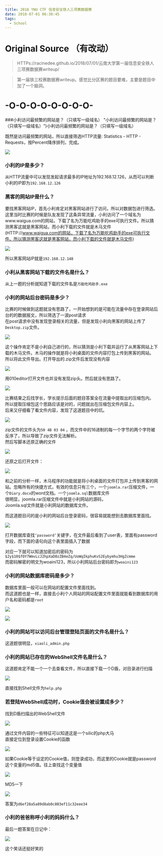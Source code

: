 ```yaml
---
title: 2018 YNU CTF 信息安全铁人三项赛数据赛
date: 2018-07-01 06:38:45
tags:
  - School
---
```


# Original Source （有改动）

> HTTPs://racinedee.github.io/2018/07/01/云南大学第一届信息安全铁人三项赛数据赛writeup/

> 第一届铁三校赛数据赛writeup。感觉比分区赛的题目要难，主要是题目中加了一个脑洞。  

# -O-O-O-O-O-O-O-O-

###小利访问最频繁的网站是？（只填写一级域名） "小利访问最频繁的网站是？（只填写一级域名）")小利访问最频繁的网站是？（只填写一级域名）

既然是访问最频繁的网站，所以直接筛选HTTP流量: Statistics - HTTP - Requests，按Percent降序排列，完成。

![](/asset_files/2018-ynuctf1.png)


### 小利的IP是多少？

从HTTP流量中可以发现发起请求最多的IP地址为192.168.12.126，从而可以判断小利的IP即为`192.168.12.126`

### 黑客的网站IP是什么？

要找黑客网站IP，首先小利肯定对黑客网站进行了访问，所以对数据包进行筛选。这里当时比赛的时候是队友发现了这条异常流量，小利访问了一个域名为www.waigua.com的网站，下载了名为万能吃鸡助手的exe可执行文件。所以猜测黑客这就是黑客网站，而小利下载的文件就是木马文件(HTTP://www.waigua.com的网站，下载了名为万能吃鸡助手的exe可执行文件。所以猜测黑客这就是黑客网站，而小利下载的文件就是木马文件)

![](/asset_files/2018-ynuctf2.png)

所以黑客网站IP就是`192.168.12.148`

### 小利从黑客网站下载的文件名是什么？

从上一题的分析就知道下载的文件名是`万能吃鸡助手.exe`

### 小利的网站后台密码是多少？

比赛的时候做到这题就没有思路了，一开始想到的是可能在流量中存在登录网站后台的的数据报文，所以筛选了一波post请求  
在post请求中没有发现登录相关的流量，但是发现小利向黑客的网站上传了`Desktop.zip`文件。

![](/asset_files/2018-ynuctf3.png)

这个操作肯定不是小利自己进行的，所以猜测是小利下载并运行了从黑客网站上下载的木马文件。木马的操作就是将小利桌面的文件内容打包上传到黑客的网站。  
所以将此文件导出。打开导出的.zip文件后发现没有内容

![](/asset_files/2018-ynuctf4.png)

用010editor打开文件也并没有发现zip头。然后就没有思路了。

![](/asset_files/2018-ynuctf5.png)

比赛结束之后找学长，学长提示后面的题目答案全在流量中提取出的压缩包内。  
所以提取压缩包这个思路应该是对的，问题就出在压缩包文件内容上。  
后来又仔细看了看文件内容，发现了这道题目中的坑。

![](/asset_files/2018-ynuctf6.png)

zip文件的文件头为`50 4B 03 04` ，而文件中的16进制的每一个字节的两个字符被反序了，所以导致了zip文件无法解析。  
然后写脚本还原正确的文件

![](/asset_files/2018-ynuctf7.png)

还原之后打开文件：

![](/asset_files/2018-ynuctf8.png)

和之前的分析一样，木马程序的功能就是将小利桌面的文件打包并上传到黑客的网站。忽略所有的快捷方式，有效的信息只有三个，一个`joomla.rar`压缩文件，一个`Diary.docx`的word文档。一个`joomla.sql`数据库文件  
很明显，joomla.rar压缩文件中就是小利网站的源码，  
Joomla.sql文件就是小利网站的数据库文件。

而这道题目问的是小利的网站后台登录密码，很容易就能想到去数据库里面找。  

![](/asset_files/2018-ynuctf9.png)

  
打开数据库查找`‘password’`关键字，在文件最后看到了user表，里面有password字段，而下面的语句向这个表里面插入了数据

对应一下就可以知道加密后的密码为`$2y$10$fOY7WmvLcJ2hpXaD0zZB4eZq/UoWqIkphuKvS2Eybymhu3HgZcmme`  
而密码解密的明文为woaini123，所以小利网站后台密码即为`woaini123`

### 小利的网站数据库密码是多少？

数据库里面一般可以在网站的配置文件里面找到。  
而这道题也是一样，直接去小利个人网站的网站配置文件里面就能看到数据库的用户名和密码都是`root`

![](/asset_files/2018-ynuctf10.png)

![](/asset_files/2018-ynuctf11.png)

### 小利的网站可以访问后台管理登陆页面的文件名是什么？

这道题很明显，`xiaoli_admin.php`

### 小利的网站已存在的WebShell文件名是什么？

这道题肯定不能一个一个去查看文件，所以直接下载一个D盾，对目录进行扫描

![](/asset_files/2018-ynuctf12.png)

直接找到Shell文件为`help.php`

### 若登陆WebShell成功时，Cookie值会被设置成多少？

找到D盾扫描出的WebShell文件

![](/asset_files/2018-ynuctf13.png)

通过文件内容的一些特征可以知道这是一个silic的php大马  
直接定位到登录设置Cookie的函数

![](/asset_files/2018-ynuctf14.png)

如果Cookie等于设定的Cookie值，则登录成功，而这里的Cookie就是password这个变量的md5值。往上查找这个变量值

![](/asset_files/2018-ynuctf15.png)

MD5一下

![](/asset_files/2018-ynuctf16.png)

答案为`d6ef28a5a89d8ab0c803ef11c32eee34`

### 小利的爸爸称呼小利的妈妈什么？

最后一题答案在日记中：

![](/asset_files/2018-ynuctf17.png)

这个笑话还挺好笑的